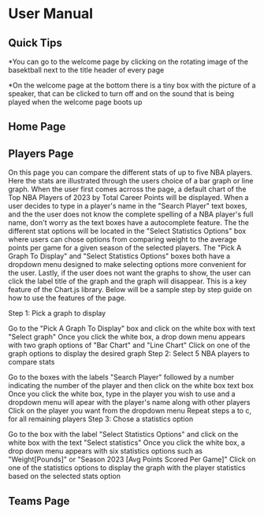 # User Manual

## Quick Tips

*You can go to the welcome page by clicking on the rotating image of the basektball next to the title header of every page

*On the welcome page at the bottom there is a tiny box with the picture of a speaker, that can be clicked to turn off and on the sound that is being played when the welcome page boots up

## Home Page

## Players Page
On this page you can compare the different stats of up to five NBA players. Here the stats are illustrated through the users choice of a bar graph or line graph. When the user first comes acrross the page, a default chart of the Top NBA Players of 2023 by Total Career Points will be displayed. When a user decides to type in a player's name in the "Search Player" text boxes, and the the user does not know the complete spelling of a NBA player's full name, don't worry as the text boxes have a autocomplete feature. The the different stat options will be located in the "Select Statistics Options" box where users can chose options from comparing weight to the average points per game for a given season of the selected players. The "Pick A Graph To Display" and "Select Statistics Options" boxes both have a dropdown menu designed to make selecting options more convenient for the user. Lastly, if the user does not want the graphs to show, the user can click the label title of the graph and the graph will disappear. This is a key feature of the Chart.js library. Below will be a sample step by step guide on how to use the features of the page.

Step 1: Pick a graph to display

Go to the "Pick A Graph To Display" box and click on the white box with text "Select graph"
Once you click the white box, a drop down menu appears with two graph options of "Bar Chart" and "Line Chart"
Click on one of the graph options to display the desired graph
Step 2: Select 5 NBA players to compare stats

Go to the boxes with the labels "Search Player" followed by a number indicating the number of the player and then click on the white box text box
Once you click the white box, type in the player you wish to use and a dropdown menu will apear with the player's name along with other players
Click on the player you want from the dropdown menu
Repeat steps a to c, for all remaining players
Step 3: Chose a statistics option

Go to the box with the label "Select Statistics Options" and click on the white box with the text "Select statistics"
Once you click the white box, a drop down menu appears with six statistics options such as "Weight[Pounds]" or "Season 2023 [Avg Points Scored Per Game]"
Click on one of the statistics options to display the graph with the player statistics based on the selected stats option

## Teams Page 
